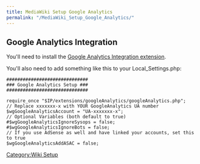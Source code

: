 ```yaml
---
title: MediaWiki Setup Google Analytics
permalink: "/MediaWiki_Setup_Google_Analytics/"
---
```


Google Analytics Integration
----------------------------

You'll need to install the [Google Analytics Integration extension](https://www.mediawiki.org/wiki/Extension:Google_Analytics_Integration).

You'll also need to add something like this to your Local_Settings.php:

    ##############################
    ### Google Analytics Setup ###
    ##############################

    require_once "$IP/extensions/googleAnalytics/googleAnalytics.php";
    // Replace xxxxxxx-x with YOUR GoogleAnalytics UA number
    $wgGoogleAnalyticsAccount = "UA-xxxxxxx-x";
    // Optional Variables (both default to true)
    #$wgGoogleAnalyticsIgnoreSysops = false;
    #$wgGoogleAnalyticsIgnoreBots = false;
    // If you use AdSense as well and have linked your accounts, set this to true
    $wgGoogleAnalyticsAddASAC = false;

[Category:Wiki Setup](/Category:Wiki_Setup "wikilink")
